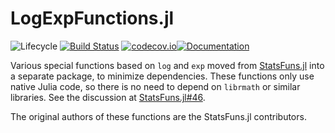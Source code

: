 # LogExpFunctions.jl

![Lifecycle](https://img.shields.io/badge/lifecycle-experimental-orange.svg)<!--
![Lifecycle](https://img.shields.io/badge/lifecycle-maturing-blue.svg)
![Lifecycle](https://img.shields.io/badge/lifecycle-stable-green.svg)
![Lifecycle](https://img.shields.io/badge/lifecycle-retired-orange.svg)
![Lifecycle](https://img.shields.io/badge/lifecycle-archived-red.svg)
![Lifecycle](https://img.shields.io/badge/lifecycle-dormant-blue.svg) -->
[![Build Status](https://travis-ci.com/tpapp/LogExpFunctions.jl.svg?branch=master)](https://travis-ci.com/tpapp/LogExpFunctions.jl)
[![codecov.io](http://codecov.io/github/tpapp/LogExpFunctions.jl/coverage.svg?branch=master)](http://codecov.io/github/tpapp/LogExpFunctions.jl?branch=master)<!-- [![Documentation](https://img.shields.io/badge/docs-stable-blue.svg)](https://tpapp.github.io/LogExpFunctions.jl/stable) -->[![Documentation](https://img.shields.io/badge/docs-master-blue.svg)](https://tpapp.github.io/LogExpFunctions.jl/latest)

Various special functions based on `log` and `exp` moved from [StatsFuns.jl](https://github.com/JuliaStats/StatsFuns.jl) into a separate package, to minimize dependencies. These functions only use native Julia code, so there is no need to depend on `librmath` or similar libraries. See the discussion at [StatsFuns.jl#46](https://github.com/JuliaStats/StatsFuns.jl/issues/46).

The original authors of these functions are the StatsFuns.jl contributors.
